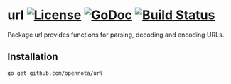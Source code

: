 url [![License](http://img.shields.io/:license-gpl3-blue.svg)](http://www.gnu.org/licenses/gpl-3.0.html) [![GoDoc](http://godoc.org/github.com/opennota/url?status.svg)](http://godoc.org/github.com/opennota/url) [![Build Status](https://travis-ci.org/opennota/url.png?branch=master)](https://travis-ci.org/opennota/url)
===

Package url provides functions for parsing, decoding and encoding URLs.

## Installation

    go get github.com/opennota/url
